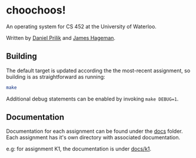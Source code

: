 # choochoos!

An operating system for CS 452 at the University of Waterloo.

Written by [Daniel Prilik](https://prilik.com) and [James Hageman](https://jameshageman.com).

## Building

The default target is updated according the the most-recent assignment, so building is as straightforward as running:

```bash
make
```

Additional debug statements can be enabled by invoking `make DEBUG=1`.

## Documentation

Documentation for each assignment can be found under the [docs](./docs/) folder. Each assignment has it's own directory with associated documentation.

e.g: for assignment K1, the documentation is under [docs/k1](./docs/k1/).
